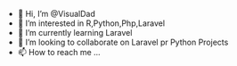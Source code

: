 - 👋 Hi, I’m @VisualDad
- 👀 I’m interested in R,Python,Php,Laravel
- 🌱 I’m currently learning Laravel
- 💞️ I’m looking to collaborate on Laravel pr Python Projects
- 📫 How to reach me ...

<!---
VisualDad/VisualDad is a ✨ special ✨ repository because its `README.md` (this file) appears on your GitHub profile.
You can click the Preview link to take a look at your changes.
--->
